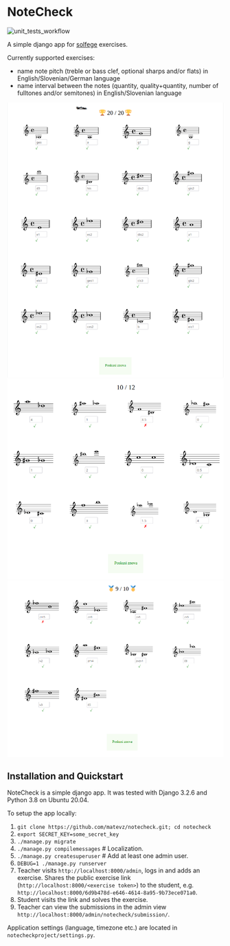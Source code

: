 # NoteCheck

![unit_tests_workflow](https://github.com/matevz/notecheck/actions/workflows/unit_tests.yml/badge.svg)

A simple django app for [solfege](https://en.wikipedia.org/wiki/Solf%C3%A8ge) exercises.

Currently supported exercises:
- name note pitch (treble or bass clef, optional sharps and/or flats) in English/Slovenian/German language
- name interval between the notes (quantity, quality+quantity, number of fulltones and/or semitones) in English/Slovenian language

![screenshot](./screenshot.png)
![screenshot2](./screenshot2.png)
![screenshot3](./screenshot3.png)

## Installation and Quickstart

NoteCheck is a simple django app. It was tested with Django 3.2.6 and Python 3.8
on Ubuntu 20.04.

To setup the app locally:

1. `git clone https://github.com/matevz/notecheck.git; cd notecheck`
2. `export SECRET_KEY=some_secret_key`
3. `./manage.py migrate`
4. `./manage.py compilemessages` # Localization.
5. `./manage.py createsuperuser` # Add at least one admin user.
6. `DEBUG=1 ./manage.py runserver`
7. Teacher visits `http://localhost:8000/admin`, logs in and adds an exercise.
   Shares the public exercise link (`http://localhost:8000/<exercise token>`) to
   the student, e.g. `http://localhost:8000/6d9b478d-e646-4614-8a95-9b73ece071a0`.
8. Student visits the link and solves the exercise.
9. Teacher can view the submissions in the admin view `http://localhost:8000/admin/notecheck/submission/`.

Application settings (language, timezone etc.) are located in `notecheckproject/settings.py`.
